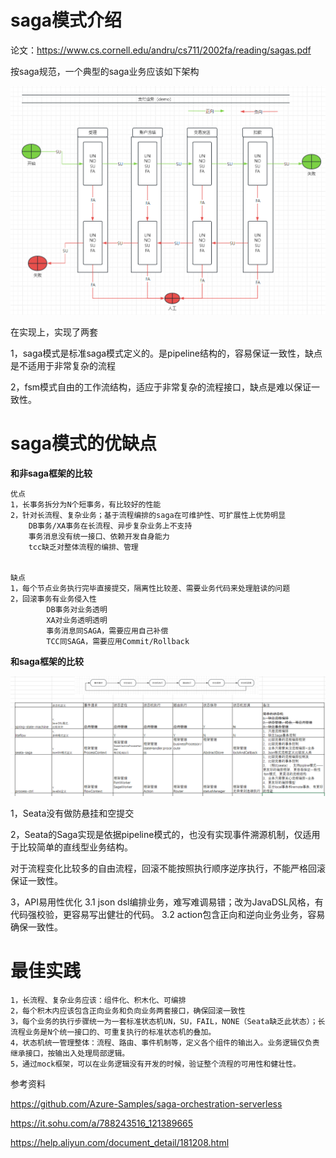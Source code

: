 # saga模式介绍

论文：https://www.cs.cornell.edu/andru/cs711/2002fa/reading/sagas.pdf


按saga规范，一个典型的saga业务应该如下架构

![img.png](saga架构.png)


在实现上，实现了两套

1，saga模式是标准saga模式定义的。是pipeline结构的，容易保证一致性，缺点是不适用于非常复杂的流程

2，fsm模式自由的工作流结构，适应于非常复杂的流程接口，缺点是难以保证一致性。

# saga模式的优缺点

**和非saga框架的比较**

    优点
    1，长事务拆分为N个短事务，有比较好的性能 
    2，针对长流程、复杂业务；基于流程编排的saga在可维护性、可扩展性上优势明显
        DB事务/XA事务在长流程、异步复杂业务上不支持
        事务消息没有统一接口、依赖开发自身能力
        tcc缺乏对整体流程的编排、管理


    缺点
    1，每个节点业务执行完毕直接提交，隔离性比较差、需要业务代码来处理脏读的问题
    2，回滚事务有业务侵入性
            DB事务对业务透明
            XA对业务透明透明
            事务消息同SAGA，需要应用自己补偿
            TCC同SAGA，需要应用Commit/Rollback



**和saga框架的比较**

![img_1.png](sagaidff.png)

 
1，Seata没有做防悬挂和空提交

2，Seata的Saga实现是依据pipeline模式的，也没有实现事件溯源机制，仅适用于比较简单的直线型业务结构。
 
对于流程变化比较多的自由流程，回滚不能按照执行顺序逆序执行，不能严格回滚保证一致性。

3，API易用性优化
    3.1 json dsl编排业务，难写难调易错；改为JavaDSL风格，有代码强校验，更容易写出健壮的代码。
    3.2 action包含正向和逆向业务业务，容易确保一致性。
 



 
# 最佳实践

     
    1，长流程、复杂业务应该：组件化、积木化、可编排
    2，每个积木内应该包含正向业务和负向业务两套接口，确保回滚一致性
    3，每个业务的执行步骤统一为一套标准状态机UN，SU，FAIL，NONE（Seata缺乏此状态）；长流程业务是N个统一接口的、可重复执行的标准状态机的叠加。
    4，状态机统一管理整体：流程、路由、事件机制等，定义各个组件的输出入。业务逻辑仅负责继承接口，按输出入处理局部逻辑。
    5，通过mock框架，可以在业务逻辑没有开发的时候，验证整个流程的可用性和健壮性。




参考资料

https://github.com/Azure-Samples/saga-orchestration-serverless

https://it.sohu.com/a/788243516_121389665

https://help.aliyun.com/document_detail/181208.html